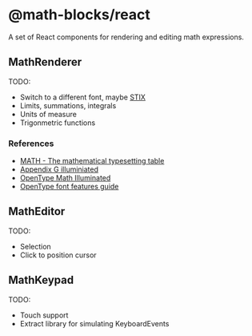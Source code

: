 # @math-blocks/react

A set of React components for rendering and editing math expressions.

## MathRenderer

TODO: 
- Switch to a different font, maybe [STIX](https://www.stixfonts.org/)
- Limits, summations, integrals
- Units of measure
- Trigonmetric functions

### References

- [MATH - The mathematical typesetting table](https://docs.microsoft.com/en-us/typography/opentype/spec/math)
- [Appendix G illuminiated](https://www.tug.org/TUGboat/tb27-1/tb86jackowski.pdf)
- [OpenType Math Illuminated](https://www.tug.org/~vieth/papers/bachotex2009/ot-math-paper.pdf)
- [OpenType font features guide](https://developer.mozilla.org/en-US/docs/Web/CSS/CSS_Fonts/OpenType_fonts_guide)

## MathEditor

TODO:
- Selection
- Click to position cursor

## MathKeypad

TODO:
- Touch support
- Extract library for simulating KeyboardEvents
